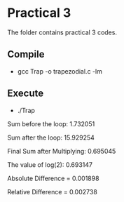 # Practical 3

The folder contains practical 3 codes.

## Compile

* gcc Trap -o trapezodial.c -lm

## Execute

* ./Trap

Sum before the loop: 1.732051

Sum after the loop: 15.929254

Final Sum after Multiplying: 0.695045

The value of log(2): 0.693147

Absolute Difference = 0.001898

Relative Difference = 0.002738


